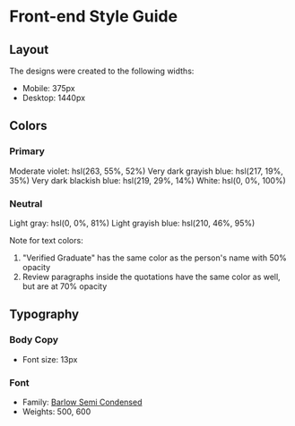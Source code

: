 # Front-end Style Guide

## Layout

The designs were created to the following widths:

- Mobile: 375px
- Desktop: 1440px

## Colors

### Primary

Moderate violet: hsl(263, 55%, 52%)
Very dark grayish blue: hsl(217, 19%, 35%)
Very dark blackish blue: hsl(219, 29%, 14%)
White: hsl(0, 0%, 100%)

### Neutral

Light gray: hsl(0, 0%, 81%)
Light grayish blue: hsl(210, 46%, 95%)

Note for text colors:

1. "Verified Graduate" has the same color as the person's name with 50% opacity
2. Review paragraphs inside the quotations have the same color as well, but are at 70% opacity

## Typography

### Body Copy

- Font size: 13px

### Font

- Family: [Barlow Semi Condensed](https://fonts.google.com/specimen/Barlow+Semi+Condensed)
- Weights: 500, 600
  